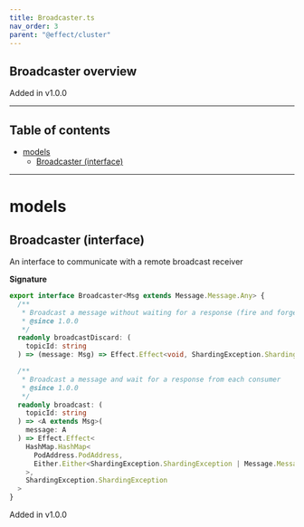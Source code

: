```yaml
---
title: Broadcaster.ts
nav_order: 3
parent: "@effect/cluster"
---
```


## Broadcaster overview

Added in v1.0.0

---

<h2 class="text-delta">Table of contents</h2>

- [models](#models)
  - [Broadcaster (interface)](#broadcaster-interface)

---

# models

## Broadcaster (interface)

An interface to communicate with a remote broadcast receiver

**Signature**

```ts
export interface Broadcaster<Msg extends Message.Message.Any> {
  /**
   * Broadcast a message without waiting for a response (fire and forget)
   * @since 1.0.0
   */
  readonly broadcastDiscard: (
    topicId: string
  ) => (message: Msg) => Effect.Effect<void, ShardingException.ShardingException>

  /**
   * Broadcast a message and wait for a response from each consumer
   * @since 1.0.0
   */
  readonly broadcast: (
    topicId: string
  ) => <A extends Msg>(
    message: A
  ) => Effect.Effect<
    HashMap.HashMap<
      PodAddress.PodAddress,
      Either.Either<ShardingException.ShardingException | Message.Message.Error<A>, Message.Message.Success<A>>
    >,
    ShardingException.ShardingException
  >
}
```

Added in v1.0.0
